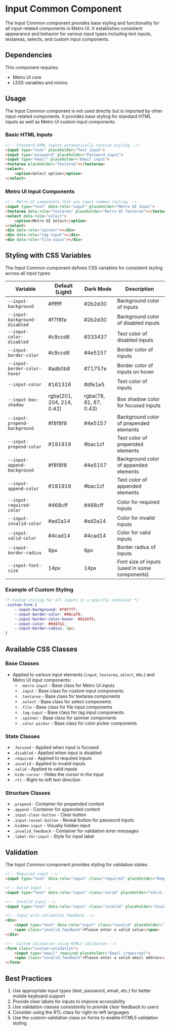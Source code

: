 # Input Common Component

The Input Common component provides base styling and functionality for all input-related components in Metro UI. It establishes consistent appearance and behavior for various input types including text inputs, textareas, selects, and custom input components.

## Dependencies

This component requires:
- Metro UI core
- LESS variables and mixins

## Usage

The Input Common component is not used directly but is imported by other input-related components. It provides base styling for standard HTML inputs as well as Metro UI custom input components.

### Basic HTML Inputs

```html
<!-- Standard HTML inputs automatically receive styling -->
<input type="text" placeholder="Text input">
<input type="password" placeholder="Password input">
<input type="email" placeholder="Email input">
<textarea placeholder="Textarea"></textarea>
<select>
    <option>Select option</option>
</select>
```

### Metro UI Input Components

```html
<!-- Metro UI components that use input-common styling -->
<input type="text" data-role="input" placeholder="Metro UI Input">
<textarea data-role="textarea" placeholder="Metro UI Textarea"></textarea>
<select data-role="select">
    <option>Metro UI Select</option>
</select>
<div data-role="spinner"></div>
<div data-role="tag-input"></div>
<div data-role="file-input"></div>
```

## Styling with CSS Variables

The Input Common component defines CSS variables for consistent styling across all input types:

| Variable | Default (Light) | Dark Mode | Description |
| -------- | --------------- | --------- | ----------- |
| `--input-background` | #ffffff | #2b2d30 | Background color of inputs |
| `--input-background-disabled` | #f7f8fa | #2b2d30 | Background color of disabled inputs |
| `--input-color-disabled` | #c9ccd6 | #333437 | Text color of disabled inputs |
| `--input-border-color` | #c9ccd6 | #4e5157 | Border color of inputs |
| `--input-border-color-hover` | #adb0b8 | #71757e | Border color of inputs on hover |
| `--input-color` | #161316 | #dfe1e5 | Text color of inputs |
| `--input-box-shadow` | rgba(201, 204, 214, 0.42) | rgba(78, 81, 87, 0.43) | Box shadow color for focused inputs |
| `--input-prepend-background` | #f8f8f8 | #4e5157 | Background color of prepended elements |
| `--input-prepend-color` | #191919 | #bac1cf | Text color of prepended elements |
| `--input-append-background` | #f8f8f8 | #4e5157 | Background color of appended elements |
| `--input-append-color` | #191919 | #bac1cf | Text color of appended elements |
| `--input-required-color` | #468cff | #468cff | Color for required inputs |
| `--input-invalid-color` | #ad2a14 | #ad2a14 | Color for invalid inputs |
| `--input-valid-color` | #4cad14 | #4cad14 | Color for valid inputs |
| `--input-border-radius` | 6px | 6px | Border radius of inputs |
| `--input-font-size` | 14px | 14px | Font size of inputs (used in some components) |

### Example of Custom Styling

```css
/* Custom styling for all inputs in a specific container */
.custom-form {
    --input-background: #f0f7ff;
    --input-border-color: #90caf9;
    --input-border-color-hover: #42a5f5;
    --input-color: #0d47a1;
    --input-border-radius: 8px;
}
```

## Available CSS Classes

### Base Classes
- Applied to various input elements (`input`, `textarea`, `select`, etc.) and Metro UI input components:
  - `.metro-input` - Base class for Metro UI inputs
  - `.input` - Base class for custom input components
  - `.textarea` - Base class for textarea components
  - `.select` - Base class for select components
  - `.file` - Base class for file input components
  - `.tag-input` - Base class for tag input components
  - `.spinner` - Base class for spinner components
  - `.color-picker` - Base class for color picker components

### State Classes
- `.focused` - Applied when input is focused
- `.disabled` - Applied when input is disabled
- `.required` - Applied to required inputs
- `.invalid` - Applied to invalid inputs
- `.valid` - Applied to valid inputs
- `.hide-cursor` - Hides the cursor in the input
- `.rtl` - Right-to-left text direction

### Structure Classes
- `.prepend` - Container for prepended content
- `.append` - Container for appended content
- `.input-clear-button` - Clear button
- `.input-reveal-button` - Reveal button for password inputs
- `.hidden-input` - Visually hidden input
- `.invalid_feedback` - Container for validation error messages
- `.label-for-input` - Style for input label

## Validation

The Input Common component provides styling for validation states:

```html
<!-- Required input -->
<input type="text" data-role="input" class="required" placeholder="Required field">

<!-- Valid input -->
<input type="text" data-role="input" class="valid" placeholder="Valid input">

<!-- Invalid input -->
<input type="text" data-role="input" class="invalid" placeholder="Invalid input">

<!-- Input with validation feedback -->
<div>
    <input type="text" data-role="input" class="invalid" placeholder="Invalid input">
    <span class="invalid_feedback">Please enter a valid value</span>
</div>

<!-- Custom validation using HTML5 validation -->
<form class="custom-validation">
    <input type="email" required placeholder="Email (required)">
    <span class="invalid_feedback">Please enter a valid email address</span>
</form>
```

## Best Practices

1. Use appropriate input types (text, password, email, etc.) for better mobile keyboard support
2. Provide clear labels for inputs to improve accessibility
3. Use validation classes consistently to provide clear feedback to users
4. Consider using the RTL class for right-to-left languages
5. Use the custom-validation class on forms to enable HTML5 validation styling